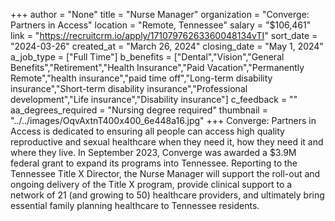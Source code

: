 +++
author = "None"
title = "Nurse Manager"
organization = "Converge: Partners in Access"
location = "Remote, Tennessee"
salary = "$106,461"
link = "https://recruitcrm.io/apply/17107976263360048134vTI"
sort_date = "2024-03-26"
created_at = "March 26, 2024"
closing_date = "May 1, 2024"
a_job_type = ["Full Time"]
b_benefits = ["Dental","Vision","General Benefits","Retirement","Health Insurance","Paid Vacation","Permanently Remote","health insurance","paid time off","Long-term disability insurance","Short-term disability insurance","Professional development","Life insurance","Disability insurance"]
c_feedback = ""
aa_degrees_required = "Nursing degree required"
thumbnail = "../../images/OqvAxtnT400x400_6e448a16.jpg"
+++
Converge: Partners in Access is dedicated to ensuring all people can access high quality reproductive and sexual healthcare when they need it, how they need it and where they live. In September 2023, Converge was awarded a $3.9M federal grant to expand its programs into Tennessee. Reporting to the Tennessee Title X Director, the Nurse Manager will support the roll-out and ongoing delivery of the Title X program, provide clinical support to a network of 21 (and growing to 50) healthcare providers, and ultimately bring essential family planning healthcare to Tennessee residents.  